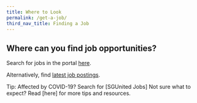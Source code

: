```yaml
---
title: Where to Look
permalink: /get-a-job/
third_nav_title: Finding a Job
---
```



## Where can you find job opportunities?

Search for jobs in the portal [here](https://www.mycareersfuture.sg/).

Alternatively, find [latest job postings](https://www.mycareersfuture.sg/search?sortBy=new_posting_date&page=0).

Tip: Affected by COVID-19? Search for [SGUnited Jobs] 
Not sure what to expect? Read [here] for more tips and resources.
